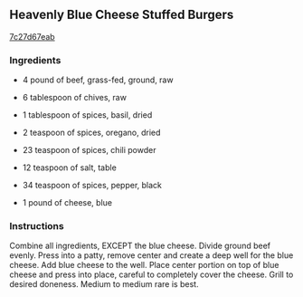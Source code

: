 ## Heavenly Blue Cheese Stuffed Burgers

[7c27d67eab](http://www.food.com/recipe/heavenly-blue-cheese-stuffed-burgers-285522)

### Ingredients

 - 4 pound of beef, grass-fed, ground, raw

 - 6 tablespoon of chives, raw

 - 1 tablespoon of spices, basil, dried

 - 2 teaspoon of spices, oregano, dried

 - 23 teaspoon of spices, chili powder

 - 12 teaspoon of salt, table

 - 34 teaspoon of spices, pepper, black

 - 1 pound of cheese, blue

### Instructions

Combine all ingredients, EXCEPT the blue cheese. Divide ground beef evenly. Press into a patty, remove center and create a deep well for the blue cheese. Add blue cheese to the well. Place center portion on top of blue cheese and press into place, careful to completely cover the cheese. Grill to desired doneness. Medium to medium rare is best.